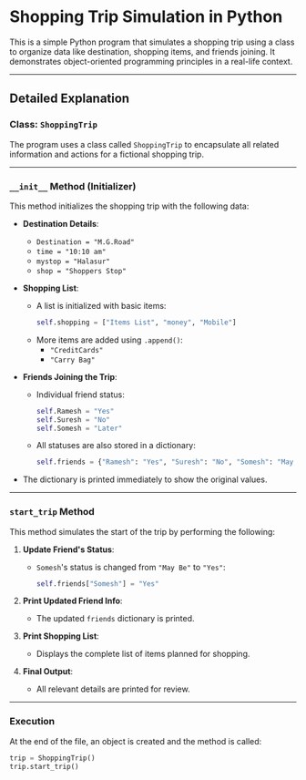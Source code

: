 
# Shopping Trip Simulation in Python

This is a simple Python program that simulates a shopping trip using a class to organize data like destination, shopping items, and friends joining. 
It demonstrates object-oriented programming principles in a real-life context.

---
## Detailed Explanation

### Class: `ShoppingTrip`

The program uses a class called `ShoppingTrip` to encapsulate all related information and actions for a fictional shopping trip.

---

###  `__init__` Method (Initializer)

This method initializes the shopping trip with the following data:

- **Destination Details**:
  - `Destination = "M.G.Road"`
  - `time = "10:10 am"`
  - `mystop = "Halasur"`
  - `shop = "Shoppers Stop"`

- **Shopping List**:
  - A list is initialized with basic items:
    ```python
    self.shopping = ["Items List", "money", "Mobile"]
    ```
  - More items are added using `.append()`:
    - `"CreditCards"`
    - `"Carry Bag"`

- **Friends Joining the Trip**:
  - Individual friend status:
    ```python
    self.Ramesh = "Yes"
    self.Suresh = "No"
    self.Somesh = "Later"
    ```
  - All statuses are also stored in a dictionary:
    ```python
    self.friends = {"Ramesh": "Yes", "Suresh": "No", "Somesh": "May Be"}
    ```

- The dictionary is printed immediately to show the original values.

---

###  `start_trip` Method

This method simulates the start of the trip by performing the following:

1. **Update Friend's Status**:
   - `Somesh`'s status is changed from `"May Be"` to `"Yes"`:
     ```python
     self.friends["Somesh"] = "Yes"
     ```

2. **Print Updated Friend Info**:
   - The updated `friends` dictionary is printed.

3. **Print Shopping List**:
   - Displays the complete list of items planned for shopping.

4. **Final Output**:
   - All relevant details are printed for review.

---

###  Execution

At the end of the file, an object is created and the method is called:

```python
trip = ShoppingTrip()
trip.start_trip()
